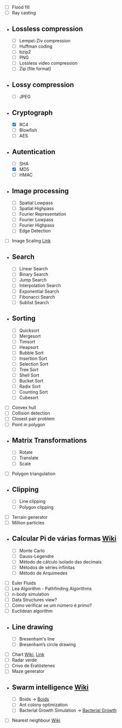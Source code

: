 - [ ] Flood fill
- [ ] Ray casting
- ## Lossless compression
  - [ ] Lempel-Ziv compression 
  - [ ] Huffman coding
  - [ ] bzip2
  - [ ] PNG
  - [ ] Lossless video compression
  - [ ] Zip (file format)
- ## Lossy compression
  - [ ] JPEG
- ## Cryptograph
  - [x] RC4
  - [ ] Blowfish
  - [ ] AES
- ##  Autentication
  - [ ] SHA
  - [x] MD5
  - [ ] HMAC
- ## Image processing
  - [ ] Spatial Lowpass
  - [ ] Spatial Highpass
  - [ ] Fourier Representation
  - [ ] Fourier Lowpass
  - [ ] Fourier Highpass
  - [ ] Edge Detection
- [ ] Image Scaling [Link](http://courses.cs.vt.edu/~masc1044/L17-Rotation/ScalingNN.html)
- ## Search
  - [ ] Linear Search
  - [ ] Binary Search
  - [ ] Jump Search
  - [ ] Interpolation Search
  - [ ] Exponential Search
  - [ ] Fibonacci Search
  - [ ] Sublist Search
- ## Sorting
  - [ ] Quicksort
  - [ ] Mergesort
  - [ ] Timsort
  - [ ] Heapsort
  - [ ] Bubble Sort
  - [ ] Insertion Sort
  - [ ] Selection Sort
  - [ ] Tree Sort
  - [ ] Shell Sort
  - [ ] Bucket Sort
  - [ ] Radix Sort
  - [ ] Counting Sort
  - [ ] Cubesort
- [ ] Convex hull
- [ ] Collision detection
- [ ] Closest pair problem
- [ ] Point in polygon
- ## Matrix Transformations
  - [ ] Rotate
  - [ ] Translate
  - [ ] Scale
- [ ] Polygon triangulation
- ## Clipping
  - [ ] Line clipping
  - [ ] Polygon clipping
- [ ] Terrain generator
- [ ] Million particles
- ## Calcular Pi de várias formas [Wiki](https://pt.wikipedia.org/wiki/Pi)
  - [ ] Monte Carlo
  - [ ] Gauss-Legendre
  - [ ] Método de cálculo isolado das decimais
  - [ ] Métodos de séries infinitas
  - [ ] Método de Arquimedes
- [ ] Euler Fluids
- [ ] Lea Algorithm - Pathfinding Algorithms
- [ ] n-body simulation
- [ ] Data Structures view?
- [ ] Como verificar se um número é primo?
- [ ] Euclidean algorithm
- ## Line drawing
  - [ ] Bresenham's line
  - [ ] Bresenham’s circle drawing
- [ ] Chart [Wiki](https://en.wikipedia.org/wiki/Chart), [Link](https://www.advsofteng.com/gallery.html)
- [ ] Radar verde
- [ ] Crivo de Eratóstenes
- [ ] Maze generator
- ## Swarm intelligence [Wiki](https://en.wikipedia.org/wiki/Swarm_intelligence#Ant_colony_optimization_(Dorigo_1992))
  - [ ] Boids -> [Boids](https://youtu.be/uMI1QcgfBeU)
  - [ ] Ant colony optimization
  - [ ] Bacterial Growth Simulation -> [Bacterial Growth](http://infection.inquiry-hub.net/)
- [ ] Nearest neighbour [Wiki](https://en.wikipedia.org/wiki/Nearest_neighbour_algorithm)

